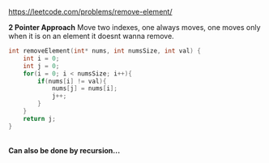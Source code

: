 https://leetcode.com/problems/remove-element/

**2 Pointer Approach**
Move two indexes, one always moves, one moves only when it is on an element it doesnt wanna remove.
```C
int removeElement(int* nums, int numsSize, int val) {
    int i = 0;
    int j = 0;
    for(i = 0; i < numsSize; i++){
        if(nums[i] != val){
            nums[j] = nums[i];
            j++;
        }
    }
    return j;
}
```
\
**Can also be done by recursion...**